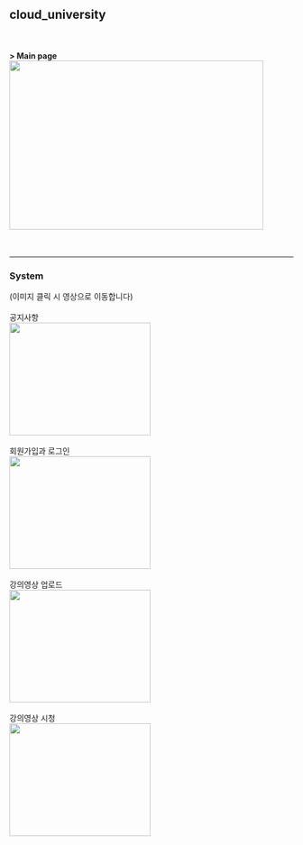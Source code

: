 ## **cloud_university**
<br><br>
**> Main page<br>**
<img src="https://user-images.githubusercontent.com/60500649/94154886-519efc00-feb9-11ea-9b2c-cca4e9e66810.png" width="450px" height="300px"></img><br><br>
<br>

***

### **System**
(이미지 클릭 시 영상으로 이동합니다)<br><br>
공지사항<br>
<a href="https://youtu.be/gV-IT__gimw"><img src="https://user-images.githubusercontent.com/60500649/94154980-6aa7ad00-feb9-11ea-8ecd-53b78f2fee1e.PNG" width="250" height="200"/></a>
<br><br>
회원가입과 로그인<br>
<a href="https://youtu.be/87xEKnryBCw"><img src="https://user-images.githubusercontent.com/60500649/94154924-5b286400-feb9-11ea-8ed5-b85a6b59dfdc.PNG" width="250" height="200"/></a>
<br><br>
강의영상 업로드<br>
<a href="https://youtu.be/bdRQBZx2Pig"><img src="https://user-images.githubusercontent.com/60500649/94155390-dc7ff680-feb9-11ea-95be-2e75398aca27.jpg" width="250" height="200"/></a>
<br><br>
강의영상 시청<br>
<a href="https://youtu.be/DcAHcJwkCEo"><img src="https://user-images.githubusercontent.com/60500649/94155358-d2f68e80-feb9-11ea-8672-98a0efd53adb.PNG" width="250" height="200"/></a>
<br><br>
